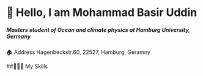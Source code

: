 # 👋 Hello, I am Mohammad Basir Uddin
##### Masters student of Ocean and climate physics at Hamburg University, Germany  
🏠 Address Hagenbeckstr.60, 22527, Hamburg, Geramny

##👨🏽‍💻   My Skills
